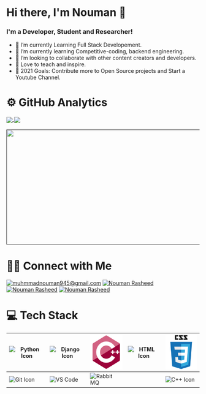 # Hi there, I'm Nouman 👋

### I'm a Developer, Student and Researcher!

* 🔭 I’m currently Learning Full Stack Developement.
* 🌱 I’m currently learning Competitive-coding, backend engineering.
* 👯 I’m looking to collaborate with other content creators and developers.
* 📢 Love to teach and inspire.
* 🥅 2021 Goals: Contribute more to Open Source projects and Start a Youtube Channel.


# ⚙️ GitHub Analytics

<a href="">
  <img align="Center" width="420" src="https://github-readme-stats.vercel.app/api?username=Nouman945&show_icons=true&theme=gruvbox" />
</a>

<a href="">
  <img align="Center" src="https://github-readme-stats.vercel.app/api/top-langs/?username=Nouman945&layout=compact&theme=gruvbox&langs_count=10&https://github.com/anuraghazra/github-readme-stats" />
</a>

<br>
</br>

<a href="">
  <img height="300" width="780" align="Center" src="https://github-readme-streak-stats.herokuapp.com/?user=Nouman945&theme=gruvbox&https://github.com/DenverCoder1/github-readme-streak-stats" />
</a>


# 🤝🏻 Connect with Me

<a href="mailto:muhmmadnouman945@gmail.com">![muhmmadnouman945@gmail.com](https://img.shields.io/badge/Gmail-D14836?style=for-the-badge&logo=gmail&logoColor=white)</a>
<a href="https://www.linkedin.com/in/nouman-rasheed-5a003b157">![Nouman Rasheed](https://img.shields.io/badge/LinkedIn-0077B5?style=for-the-badge&logo=linkedin&logoColor=white)</a>
<a href="https://www.facebook.com/muhammad.nouman.92505956">![Nouman Rasheed](https://img.shields.io/badge/Facebook-1877F2?style=for-the-badge&logo=facebook&logoColor=white)</a>
<a href="https://www.instagram.com/_nouman_r">![Nouman Rasheed](https://img.shields.io/badge/Instagram-E4405F?style=for-the-badge&logo=instagram&logoColor=white)</a>


# 💻 Tech Stack


| <img alt ="Python Icon " src="https://camo.githubusercontent.com/a36bec52eb8c614228aed15db917d517618655a13bed224ce4b6f78cd00b8fbc/68747470733a2f2f7777772e6a696e672e666d2f636c6970696d672f66756c6c2f35332d3533373637305f707974686f6e2d706e672d66696c652d707974686f6e2d6c6f676f2d706e672e706e67" height="90" > | <img alt ="Django Icon " src="https://camo.githubusercontent.com/985dacf7c531ee3cc64599c1b461aeba1ea161061a02081c8c4fc6308ee3bb8a/68747470733a2f2f7777772e646a616e676f70726f6a6563742e636f6d2f6d2f696d672f6c6f676f732f646a616e676f2d6c6f676f2d6e656761746976652e706e67" height="90" > | <img alt ="C++ Icon " src="https://github.com/devicons/devicon/blob/master/icons/cplusplus/cplusplus-original.svg" height="90" > | <img alt ="HTML Icon " src="https://camo.githubusercontent.com/9a8eda56c5fd9247798cb3fd8a59d713f6cf1824ba5962d96cb59e90000234e3/68747470733a2f2f75706c6f61642e77696b696d656469612e6f72672f77696b6970656469612f636f6d6d6f6e732f7468756d622f332f33382f48544d4c355f42616467652e7376672f36303070782d48544d4c355f42616467652e7376672e706e67" height="90" > | <img alt ="CSS3" src="https://raw.githubusercontent.com/devicons/devicon/0d6c64dbbf311879f7d563bfc3ccf559f9ed111c/icons/css3/css3-original-wordmark.svg" height="90" > |
| ---      | ---       |  ---      | ---      | ---      |
| <img alt ="Git Icon" src="https://camo.githubusercontent.com/14904577a74ff9b1809b11553afba6bef933d4957ad91625006b316ff34f59cc/68747470733a2f2f6769742d73636d2e636f6d2f696d616765732f6c6f676f732f31636f6c6f722d6461726b62674032782e706e67" height="90" > | <img alt ="VS Code" src="https://github.com/bestofjs/bestofjs-webui/blob/master/public/logos/vscode.svg" height="90" > | <img alt ="Rabbit MQ" src="https://camo.githubusercontent.com/29bd950e7ba352ec4f6b17448c56aaafc89f638ae7f920e386436074c01b08c9/68747470733a2f2f75706c6f61642e77696b696d656469612e6f72672f77696b6970656469612f636f6d6d6f6e732f7468756d622f372f37312f5261626269744d515f6c6f676f2e7376672f3132303070782d5261626269744d515f6c6f676f2e7376672e706e67" height="90" > | | <img alt ="C++ Icon " src="t.ly/14FU" height="100" > | <img alt ="C++ Icon " src="t.ly/14FU" height="100" > |

